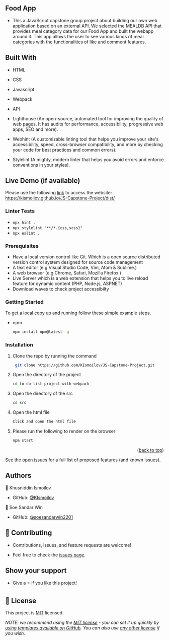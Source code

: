 ## Food App

- This a JavaScript capstone group project about building our own web application based on an external API. We selected the MEALDB API that provides meal category data for our Food App and built the webapp around it.
This app allows the user to see various kinds of meal categories with the functionalities of like and comment features.
## Built With

- HTML

- CSS

- Javascript

- Webpack

- API

- Lighthouse (An open-source, automated tool for improving the quality of web pages. It has audits for performance, accessibility, progressive web apps, SEO and more).

- Webhint (A customizable linting tool that helps you improve your site's accessibility, speed, cross-browser compatibility, and more by checking your code for best practices and common errors).

- Stylelint (A mighty, modern linter that helps you avoid errors and enforce conventions in your styles).

## Live Demo (if available)
Please use the following [link](https://kismoilov.github.io/JS-Capstone-Project/dist/) to access the website: https://kismoilov.github.io/JS-Capstone-Project/dist/
### Linter Tests

- `npx hint .`
- `npx stylelint "**/*.{css,scss}"`
- `npx eslint .`

### Prerequisites

- Have a local version control like Git. Which is a open source distributed version control system designed for source code management
- A text editor (e.g Visual Studio Code, Vim, Atom & Sublime.)
- A web browser (e.g Chrome, Safari, Mozilla Firefox.)
- Live Server which is a web extension that helps you to live reload feature for dynamic content (PHP, Node.js, ASPNET)
- Download waves to check project accessibilty

### Getting Started

To get a local copy up and running follow these simple example steps.

- npm
  ```sh
  npm install npm@latest -g
  ```

### Installation

1. Clone the repo by running the command
   ```sh
    git clone https://github.com/KIsmoilov/JS-Capstone-Project.git
   ```
2. Open the directory of the project
   ```sh
   cd to-do-list-project-with-webpack
   ```
3. Open the directory of the src
   ```sh
   cd src
   ```
4. Open the html file
   ```sh
   Click and open the html file
   ```
5. Please run the following to render on the browser
   ```sh
   npm start
   ```

<p align="right">(<a href="#top">back to top</a>)</p>

See the [open issues](#) for a full list of proposed features (and known issues).

## Authors

👤 Khusniddin Ismoilov

- GitHub: [@KIsmoilov](https://github.com/KIsmoilov)

👤 Soe Sandar Win

- GitHub: [@soesandarwin2201](https://github.com/soesandarwin2201)

## 🤝 Contributing

- Contributions, issues, and feature requests are welcome!

- Feel free to check the [issues page](https://github.com/KIsmoilov/JS-Capstone-Project/issues).

## Show your support

- Give a ⭐️ if you like this project!

## 📝 License

This project is [MIT](./LICENSE) licensed.

_NOTE: we recommend using the [MIT license](https://choosealicense.com/licenses/mit/) - you can set it up quickly by [using templates available on GitHub](https://docs.github.com/en/communities/setting-up-your-project-for-healthy-contributions/adding-a-license-to-a-repository). You can also use [any other license](https://choosealicense.com/licenses/) if you wish._